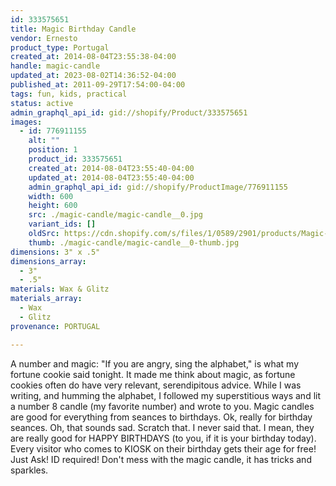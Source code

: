 ```yaml
---
id: 333575651
title: Magic Birthday Candle
vendor: Ernesto
product_type: Portugal
created_at: 2014-08-04T23:55:38-04:00
handle: magic-candle
updated_at: 2023-08-02T14:36:52-04:00
published_at: 2011-09-29T17:54:00-04:00
tags: fun, kids, practical
status: active
admin_graphql_api_id: gid://shopify/Product/333575651
images:
  - id: 776911155
    alt: ""
    position: 1
    product_id: 333575651
    created_at: 2014-08-04T23:55:40-04:00
    updated_at: 2014-08-04T23:55:40-04:00
    admin_graphql_api_id: gid://shopify/ProductImage/776911155
    width: 600
    height: 600
    src: ./magic-candle/magic-candle__0.jpg
    variant_ids: []
    oldSrc: https://cdn.shopify.com/s/files/1/0589/2901/products/Magic-Birthday-Candles.jpeg?v=1407210940
    thumb: ./magic-candle/magic-candle__0-thumb.jpg
dimensions: 3" x .5"
dimensions_array:
  - 3"
  - .5"
materials: Wax & Glitz
materials_array:
  - Wax
  - Glitz
provenance: PORTUGAL

---
```


A number and magic: "If you are angry, sing the alphabet," is what my fortune cookie said tonight. It made me think about magic, as fortune cookies often do have very relevant, serendipitous advice. While I was writing, and humming the alphabet, I followed my superstitious ways and lit a number 8 candle (my favorite number) and wrote to you. Magic candles are good for everything from seances to birthdays. Ok, really for birthday seances. Oh, that sounds sad. Scratch that. I never said that. I mean, they are really good for HAPPY BIRTHDAYS (to you, if it is your birthday today). Every visitor who comes to KIOSK on their birthday gets their age for free! Just Ask! ID required! Don't mess with the magic candle, it has tricks and sparkles.